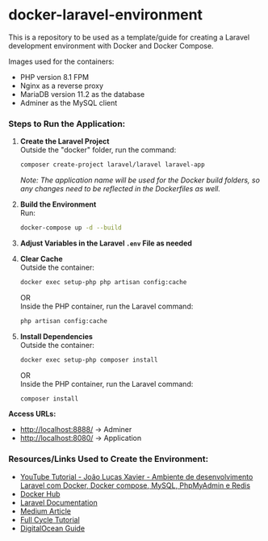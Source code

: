 # docker-laravel-environment
This is a repository to be used as a template/guide for creating a Laravel development environment with Docker and Docker Compose.

Images used for the containers:

* PHP version 8.1 FPM
* Nginx as a reverse proxy
* MariaDB version 11.2 as the database
* Adminer as the MySQL client

### Steps to Run the Application:

1. **Create the Laravel Project**  
   Outside the "docker" folder, run the command:  
   ```bash
   composer create-project laravel/laravel laravel-app
   ```  
   *Note: The application name will be used for the Docker build folders, so any changes need to be reflected in the Dockerfiles as well.*

2. **Build the Environment**  
   Run:  
   ```bash
   docker-compose up -d --build
   ```

3. **Adjust Variables in the Laravel `.env` File as needed**  

4. **Clear Cache**  
   Outside the container:  
   ```bash
   docker exec setup-php php artisan config:cache
   ```  
   OR  
   Inside the PHP container, run the Laravel command:  
   ```bash
   php artisan config:cache
   ```

5. **Install Dependencies**  
   Outside the container:  
   ```bash
   docker exec setup-php composer install
   ```  
   OR  
   Inside the PHP container, run the Laravel command:  
   ```bash
   composer install
   ```

**Access URLs:**  
- [http://localhost:8888/](http://localhost:8888/) -> Adminer  
- [http://localhost:8080/](http://localhost:8080/) -> Application



### Resources/Links Used to Create the Environment:

- [YouTube Tutorial - João Lucas Xavier - Ambiente de desenvolvimento Laravel com Docker, Docker compose, MySQL, PhpMyAdmin e Redis](https://youtu.be/E4-IfMSZCVc)
- [Docker Hub](https://hub.docker.com/)
- [Laravel Documentation](https://laravel.com/docs/11.x/)
- [Medium Article](https://medium.com/@marcosdiasdev/criando-um-ambiente-docker-para-desenvolvimento-laravel-com-php-nginx-e-mysql-847490acc50d)
- [Full Cycle Tutorial](https://fullcycle.com.br/docker-e-docker-composer-na-pratica-criando-ambiente-laravel/)
- [DigitalOcean Guide](https://www.digitalocean.com/community/tutorials/how-to-containerize-a-laravel-application-for-development-with-docker-compose-on-ubuntu-18-04-pt)
